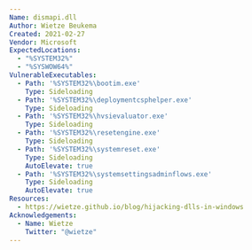 ```yaml
---
Name: dismapi.dll
Author: Wietze Beukema
Created: 2021-02-27
Vendor: Microsoft
ExpectedLocations:
  - "%SYSTEM32%"
  - "%SYSWOW64%"
VulnerableExecutables:
  - Path: '%SYSTEM32%\bootim.exe'
    Type: Sideloading
  - Path: '%SYSTEM32%\deploymentcsphelper.exe'
    Type: Sideloading
  - Path: '%SYSTEM32%\hvsievaluator.exe'
    Type: Sideloading
  - Path: '%SYSTEM32%\resetengine.exe'
    Type: Sideloading
  - Path: '%SYSTEM32%\systemreset.exe'
    Type: Sideloading
    AutoElevate: true
  - Path: '%SYSTEM32%\systemsettingsadminflows.exe'
    Type: Sideloading
    AutoElevate: true
Resources:
  - https://wietze.github.io/blog/hijacking-dlls-in-windows
Acknowledgements:
  - Name: Wietze
    Twitter: "@wietze"
---
```


